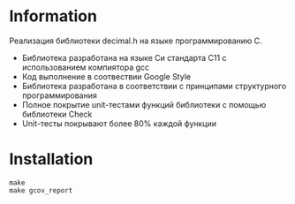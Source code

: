 # Information
Реализация библиотеки decimal.h на языке программированию С.

- Библиотека разработана на языке Си стандарта C11 с использованием компиятора gcc   
- Код выполнение в соотвествии Google Style
- Библиотека разработана в соответствии с принципами структурного программирования
- Полное покрытие unit-тестами функций библиотеки c помощью библиотеки Check  
- Unit-тесты покрывают более 80% каждой функции  

# Installation
```
make
make gcov_report
```
